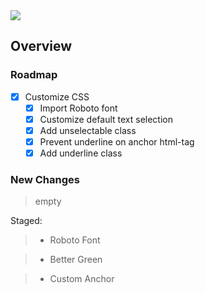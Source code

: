 <img src="https://img.shields.io/badge/License-MIT-orange">

<br>

## Overview

### Roadmap
- [x] Customize CSS
    - [x] Import Roboto font
    - [x] Customize default text selection
    - [x] Add unselectable class
    - [x] Prevent underline on anchor html-tag
    - [x] Add underline class

### New Changes
> empty

Staged:
> + Roboto Font

> + Better Green

> + Custom Anchor

